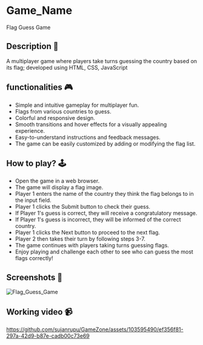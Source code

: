 # **Game_Name** 

Flag Guess Game

## **Description 📃**
A multiplayer game where players take turns guessing the country based on its flag; developed using HTML, CSS, JavaScript

## **functionalities 🎮**
- Simple and intuitive gameplay for multiplayer fun.
- Flags from various countries to guess.
- Colorful and responsive design.
- Smooth transitions and hover effects for a visually appealing experience.
- Easy-to-understand instructions and feedback messages.
- The game can be easily customized by adding or modifying the flag list.

## **How to play? 🕹️**
- Open the game in a web browser.
- The game will display a flag image.
- Player 1 enters the name of the country they think the flag belongs to in the input field.
- Player 1 clicks the Submit button to check their guess.
- If Player 1's guess is correct, they will receive a congratulatory message.
- If Player 1's guess is incorrect, they will be informed of the correct country.
- Player 1 clicks the Next button to proceed to the next flag.
- Player 2 then takes their turn by following steps 3-7.
- The game continues with players taking turns guessing flags.
- Enjoy playing and challenge each other to see who can guess the most flags correctly!

  
## **Screenshots 📸**
![Flag_Guess_Game](https://github.com/sujanrupu/GameZone/assets/103595490/fe3f43ad-e09a-4e7d-8692-2e04deada923)



## **Working video 📹**



https://github.com/sujanrupu/GameZone/assets/103595490/ef356f81-297a-42d9-b87e-cadb00c73e69




